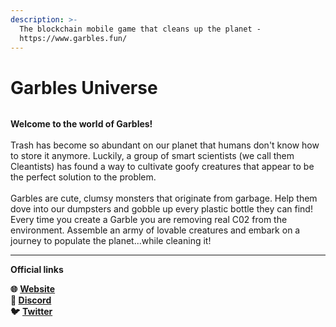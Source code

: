 ```yaml
---
description: >-
  The blockchain mobile game that cleans up the planet -
  https://www.garbles.fun/
---
```


# Garbles Universe

<figure><img src=".gitbook/assets/Discord background image copy 2.jpeg" alt=""><figcaption></figcaption></figure>

**Welcome to the world of Garbles!** \
\
Trash has become so abundant on our planet that humans don't know how to store it anymore. Luckily, a group of smart scientists (we call them Cleantists) has found a way to cultivate goofy creatures that appear to be the perfect solution to the problem.\
&#x20;\
Garbles are cute, clumsy monsters that originate from garbage. Help them dove into our dumpsters and gobble up every plastic bottle they can find! Every time you create a Garble you are removing real C02 from the environment. Assemble an army of lovable creatures and embark on a journey to populate the planet...while cleaning it!

****

**Official links**

**🌐** [**Website**](https://www.garbles.fun/)****\
**👾** [**Discord**](https://discord.gg/yKvddrZ25u)****\
**🐦** [**Twitter**](https://twitter.com/garblesfun)
